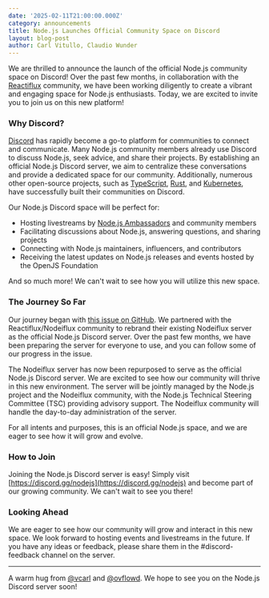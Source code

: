 ```yaml
---
date: '2025-02-11T21:00:00.000Z'
category: announcements
title: Node.js Launches Official Community Space on Discord
layout: blog-post
author: Carl Vitullo, Claudio Wunder
---
```


We are thrilled to announce the launch of the official Node.js community space on Discord! Over the past few months, in collaboration with the [Reactiflux](https://www.reactiflux.com/) community, we have been working diligently to create a vibrant and engaging space for Node.js enthusiasts. Today, we are excited to invite you to join us on this new platform!

### Why Discord?

[Discord](https://discord.com) has rapidly become a go-to platform for communities to connect and communicate. Many Node.js community members already use Discord to discuss Node.js, seek advice, and share their projects. By establishing an official Node.js Discord server, we aim to centralize these conversations and provide a dedicated space for our community. Additionally, numerous other open-source projects, such as [TypeScript](https://discord.gg/typescript), [Rust](https://discord.gg/rust-lang), and [Kubernetes](https://discord.gg/kubernetes), have successfully built their communities on Discord.

Our Node.js Discord space will be perfect for:

- Hosting livestreams by [Node.js Ambassadors](https://github.com/nodejs/nodejs-ambassadors) and community members
- Facilitating discussions about Node.js, answering questions, and sharing projects
- Connecting with Node.js maintainers, influencers, and contributors
- Receiving the latest updates on Node.js releases and events hosted by the OpenJS Foundation

And so much more! We can't wait to see how you will utilize this new space.

### The Journey So Far

Our journey began with [this issue on GitHub](https://github.com/nodejs/admin/issues/872). We partnered with the Reactiflux/Nodeiflux community to rebrand their existing Nodeiflux server as the official Node.js Discord server. Over the past few months, we have been preparing the server for everyone to use, and you can follow some of our progress in the issue.

The Nodeiflux server has now been repurposed to serve as the official Node.js Discord server. We are excited to see how our community will thrive in this new environment. The server will be jointly managed by the Node.js project and the Nodeiflux community, with the Node.js Technical Steering Committee (TSC) providing advisory support. The Nodeiflux community will handle the day-to-day administration of the server.

For all intents and purposes, this is an official Node.js space, and we are eager to see how it will grow and evolve.

### How to Join

Joining the Node.js Discord server is easy! Simply visit [https://discord.gg/nodejs](https://discord.gg/nodejs) and become part of our growing community. We can't wait to see you there!

### Looking Ahead

We are eager to see how our community will grow and interact in this new space. We look forward to hosting events and livestreams in the future. If you have any ideas or feedback, please share them in the #discord-feedback channel on the server.

---

A warm hug from [@vcarl](https://github.com/vcarl) and [@ovflowd](https://github.com/ovflowd). We hope to see you on the Node.js Discord server soon!
